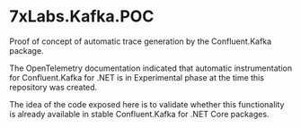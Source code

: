 # 7xLabs.Kafka.POC

Proof of concept of automatic trace generation by the Confluent.Kafka package.

The OpenTelemetry documentation indicated that automatic instrumentation for Confluent.Kafka for .NET is in Experimental phase at the time this repository was created.

The idea of ​​the code exposed here is to validate whether this functionality is already available in stable Confluent.Kafka for .NET Core packages.
